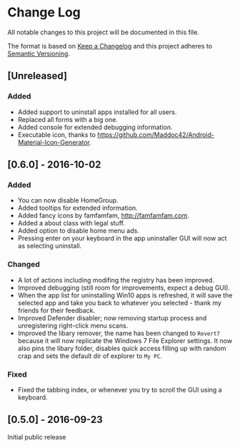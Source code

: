 # Change Log
All notable changes to this project will be documented in this file.

The format is based on [Keep a Changelog](http://keepachangelog.com/) 
and this project adheres to [Semantic Versioning](http://semver.org/).

## [Unreleased]
### Added
- Added support to uninstall apps installed for all users.
- Replaced all forms with a big one.
- Added console for extended debugging information.
- Executable icon, thanks to https://github.com/Maddoc42/Android-Material-Icon-Generator.

## [0.6.0] - 2016-10-02
### Added
- You can now disable HomeGroup.
- Added tooltips for extended information.
- Added fancy icons by famfamfam, http://famfamfam.com.
- Added a about class with legal stuff.
- Added option to disable home menu ads.
- Pressing enter on your keyboard in the app uninstaller GUI will now act as selecting uninstall.

### Changed
- A lot of actions including modifing the registry has been improved.
- Improved debugging (still room for improvements, expect a debug GUI).
- When the app list for uninstalling Win10 apps is refreshed, it will save the selected app and take you back to whatever you selected - thank my friends for their feedback.
- Improved Defender disabler; now removing startup process and unregistering right-click menu scans.
- Improved the libary remover, the name has been changed to `Revert7` because it will now replicate the Windows 7 File Explorer settings. It now also pins the libary folder, disables quick access filling up with random crap and sets the default dir of explorer to `My PC`.

### Fixed
- Fixed the tabbing index, or whenever you try to scroll the GUI using a keyboard.

## [0.5.0] - 2016-09-23
Initial public release
